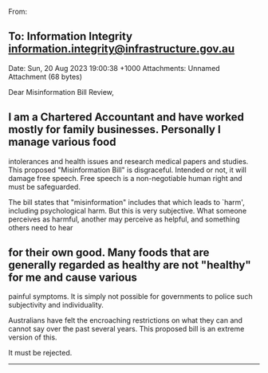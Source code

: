 From:
## To: Information Integrity <information.integrity@infrastructure.gov.au>
Date: Sun, 20 Aug 2023 19:00:38 +1000
Attachments: Unnamed Attachment (68 bytes)

Dear Misinformation Bill Review,

## I am a Chartered Accountant and have worked mostly for family businesses. Personally I manage various food
intolerances and health issues and research medical papers and studies. This proposed "Misinformation Bill" is
disgraceful. Intended or not, it will damage free speech. Free speech is a non-negotiable human right and must be
safeguarded.

The bill states that "misinformation" includes that which leads to `harm', including psychological harm. But this is very
subjective. What someone perceives as harmful, another may perceive as helpful, and something others need to hear
## for their own good. Many foods that are generally regarded as healthy are not "healthy" for me and cause various
painful symptoms. It is simply not possible for governments to police such subjectivity and individuality.

Australians have felt the encroaching restrictions on what they can and cannot say over the past several years. This
proposed bill is an extreme version of this.

It must be rejected.


-----

